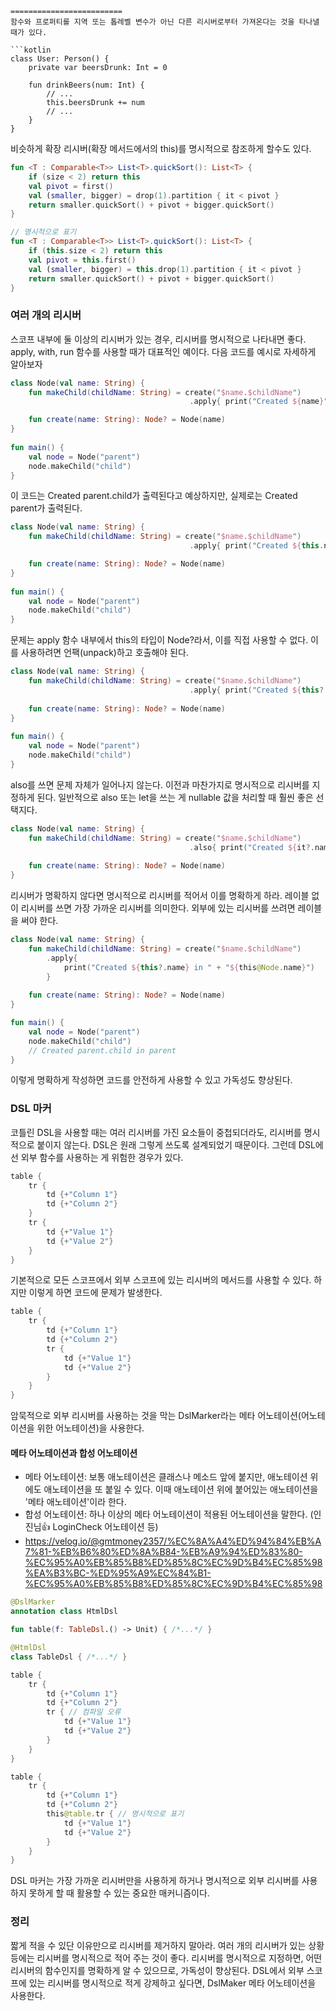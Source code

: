 ```아이템 15. 리시버를 명시적으로 참조하라
=========================
함수와 프로퍼티를 지역 또는 톱레벨 변수가 아닌 다른 리시버로부터 가져온다는 것을 타나낼 때가 있다.

```kotlin
class User: Person() {
	private var beersDrunk: Int = 0
    
    fun drinkBeers(num: Int) {
    	// ...
        this.beersDrunk += num
        // ...
    }
}
```

비슷하게 확장 리시버(확장 메서드에서의 this)를 명시적으로 참조하게 할수도 있다.

```kotlin
fun <T : Comparable<T>> List<T>.quickSort(): List<T> {
    if (size < 2) return this
    val pivot = first()
    val (smaller, bigger) = drop(1).partition { it < pivot }
    return smaller.quickSort() + pivot + bigger.quickSort()
}

// 명시적으로 표기
fun <T : Comparable<T>> List<T>.quickSort(): List<T> {
    if (this.size < 2) return this
    val pivot = this.first()
    val (smaller, bigger) = this.drop(1).partition { it < pivot }
    return smaller.quickSort() + pivot + bigger.quickSort()
}
```

### 여러 개의 리시버
스코프 내부에 둘 이상의 리시버가 있는 경우, 리시버를 명시적으로 나타내면 좋다.
apply, with, run 함수를 사용할 때가 대표적인 예이다. 다음 코드를 예시로 자세하게 알아보자

```kotlin
class Node(val name: String) {
	fun makeChild(childName: String) = create("$name.$childName")
										.apply{ print("Created ${name}") }

	fun create(name: String): Node? = Node(name)
}
 
fun main() {
    val node = Node("parent")
    node.makeChild("child")
}
```

이 코드는 Created parent.child가 출력된다고 예상하지만, 실제로는 Created parent가 출력된다.

```kotlin
class Node(val name: String) {
	fun makeChild(childName: String) = create("$name.$childName")
										.apply{ print("Created ${this.name}") } // 컴파일 오류

	fun create(name: String): Node? = Node(name)
}
 
fun main() {
 	val node = Node("parent")
    node.makeChild("child") 
}
```

문제는 apply 함수 내부에서 this의 타입이 Node?라서, 이를 직접 사용할 수 없다. 이를 사용하려면 언팩(unpack)하고 호출해야 된다.

```kotlin
class Node(val name: String) {
	fun makeChild(childName: String) = create("$name.$childName")
										.apply{ print("Created ${this?.name}") } 
                                        
	fun create(name: String): Node? = Node(name)
}
 
fun main() {
    val node = Node("parent")
    node.makeChild("child")
}
```

also를 쓰면 문제 자체가 일어나지 않는다. 이전과 마찬가지로 명시적으로 리시버를 지정하게 된다. 일반적으로 also 또는 let을 쓰는 게 nullable 값을 처리할 때 훨씬 좋은 선택지다.

```kotlin
class Node(val name: String) {
	fun makeChild(childName: String) = create("$name.$childName")
										.also{ print("Created ${it?.name}") } 
                                        
	fun create(name: String): Node? = Node(name)
}
```

리시버가 명확하지 않다면 명시적으로 리시버를 적어서 이를 명확하게 하라. 레이블 없이 리시버를 쓰면 가장 가까운 리시버를 의미한다. 외부에 있는 리시버를 쓰려면 레이블을 써야 한다.

```kotlin
class Node(val name: String) {
	fun makeChild(childName: String) = create("$name.$childName")
        .apply{ 
            print("Created ${this?.name} in " + "${this@Node.name}") 
	    } 
                                       
	fun create(name: String): Node? = Node(name)
}

fun main() {
    val node = Node("parent")
    node.makeChild("child")
    // Created parent.child in parent
}
```

이렇게 명확하게 작성하면 코드를 안전하게 사용할 수 있고 가독성도 향상된다.

### DSL 마커
코틀린 DSL을 사용할 때는 여러 리시버를 가진 요소들이 중첩되더라도, 리시버를 명시적으로 붙이지 않는다. DSL은 원래 그렇게 쓰도록 설계되었기 때문이다. 그런데 DSL에선 외부 함수를 사용하는 게 위험한 경우가 있다.


```kotlin
table {
	tr {
		td {+"Column 1"}
		td {+"Column 2"}
	}
    tr {
		td {+"Value 1"}
		td {+"Value 2"}
	}
}
```

기본적으로 모든 스코프에서 외부 스코프에 있는 리시버의 메서드를 사용할 수 있다. 하지만 이렇게 하면 코드에 문제가 발생한다.

```kotlin
table {
	tr {
		td {+"Column 1"}
		td {+"Column 2"}
        tr {
			td {+"Value 1"}
			td {+"Value 2"}
		}	
	}
}
```

암묵적으로 외부 리시버를 사용하는 것을 막는 DslMarker라는 메타 어노테이션(어노테이션을 위한 어노테이션)을 사용한다.

#### 메타 어노테이션과 합성 어노테이션
* 메타 어노테이션: 보통 애노테이션은 클래스나 메소드 앞에 붙지만, 애노테이션 위에도 애노테이션을 또 붙일 수 있다. 이때 애노테이션 위에 붙어있는 애노테이션을 '메타 애노테이션'이라 한다.
* 합성 어노테이션: 하나 이상의 메타 어노테이션이 적용된 어노테이션을 말한다. (인진님👍 LoginCheck 어노테이션 등)
* https://velog.io/@gmtmoney2357/%EC%8A%A4%ED%94%84%EB%A7%81-%EB%B6%80%ED%8A%B84-%EB%A9%94%ED%83%80-%EC%95%A0%EB%85%B8%ED%85%8C%EC%9D%B4%EC%85%98%EA%B3%BC-%ED%95%A9%EC%84%B1-%EC%95%A0%EB%85%B8%ED%85%8C%EC%9D%B4%EC%85%98

```kotlin
@DslMarker
annotation class HtmlDsl

fun table(f: TableDsl.() -> Unit) { /*...*/ }

@HtmlDsl
class TableDsl { /*...*/ }
```

```kotlin
table {
	tr {
		td {+"Column 1"}
		td {+"Column 2"}
        tr { // 컴파일 오류
			td {+"Value 1"}
			td {+"Value 2"}
		}	
	}
}
```
```kotlin
table {
	tr {
		td {+"Column 1"}
		td {+"Column 2"}
        this@table.tr { // 명시적으로 표기
			td {+"Value 1"}
			td {+"Value 2"}
		}	
	}
}
```

DSL 마커는 가장 가까운 리시버만을 사용하게 하거나 명시적으로 외부 리시버를 사용하지 못하게 할 때 활용할 수 있는 중요한 매커니즘이다.

### 정리
짧게 적을 수 있단 이유만으로 리시버를 제거하지 말아라. 여러 개의 리시버가 있는 상황 등에는 리시버를 명시적으로 적어 주는 것이 좋다. 리시버를 명시적으로 지정하면, 어떤 리시버의 함수인지를 명확하게 알 수 있으므로, 가독성이 향상된다. DSL에서 외부 스코프에 있는 리시버를 명시적으로 적게 강제하고 싶다면, DslMaker 메타 어노테이션을 사용한다.